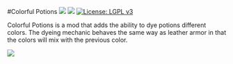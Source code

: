 #Colorful Potions [![](http://cf.way2muchnoise.eu/versions/colorful-potions.svg)](https://minecraft.curseforge.com/projects/colorful-potions) [![](http://cf.way2muchnoise.eu/short_colorful-potions_downloads.svg)](https://minecraft.curseforge.com/projects/colorful-potions/files) [![License: LGPL v3](https://img.shields.io/badge/License-LGPL%20v3-blue.svg)](https://www.gnu.org/licenses/lgpl-3.0)

Colorful Potions is a mod that adds the ability to dye potions different colors. The dyeing mechanic behaves the same way as leather armor in that the colors will mix with the previous color.

![](https://i.ibb.co/ZLTz1mF/colorfulpotions-screen.png)
